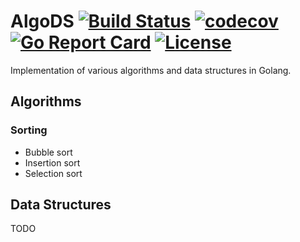 # AlgoDS [![Build Status](https://travis-ci.org/TheDoctor0/algods.png)](https://travis-ci.org/TheDoctor0/algods) [![codecov](https://codecov.io/gh/TheDoctor0/algods/branch/master/graph/badge.svg)](https://codecov.io/gh/TheDoctor0/algods) [![Go Report Card](https://goreportcard.com/badge/github.com/TheDoctor0/algods)](https://goreportcard.com/report/github.com/TheDoctor0/algods) [![License](https://img.shields.io/github/license/TheDoctor0/algods.svg)](https://github.com/TheDoctor0/algods/blob/master/LICENSE)

Implementation of various algorithms and data structures in Golang.

## Algorithms

### Sorting
  - Bubble sort
  - Insertion sort
  - Selection sort

## Data Structures

TODO
